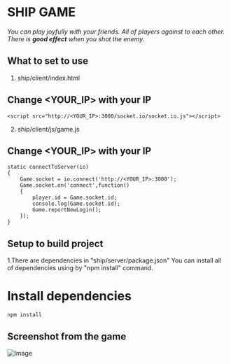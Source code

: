 # SHIP GAME

*You can play joyfully with your friends.
All of players against to each other.
There is **good effect** when you shot the enemy.*


## What to set to use
1. ship/client/index.html


## Change <YOUR_IP> with your IP
```
<script src="http://<YOUR_IP>:3000/socket.io/socket.io.js"></script>
```
2. ship/client/js/game.js
## Change <YOUR_IP> with your IP
```
static connectToServer(io)
{
    Game.socket = io.connect('http://<YOUR_IP>:3000');
    Game.socket.on('connect',function()
    {
        player.id = Game.socket.id;
        console.log(Game.socket.id);
        Game.reportNewLogin();
    });
}
```
## Setup to build project
1.There are dependencies in "ship/server/package.json"
You can install all of dependencies using by "npm install" command.
# Install dependencies
```
npm install
```
## Screenshot from the game
![Image](https://i.hizliresim.com/cz33iqx.gif)
